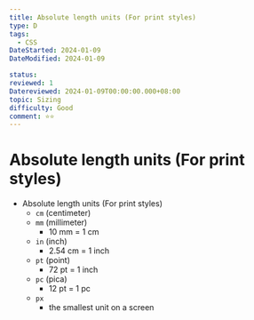 ```yaml
---
title: Absolute length units (For print styles)
type: D
tags:
  - CSS
DateStarted: 2024-01-09
DateModified: 2024-01-09

status:
reviewed: 1
Datereviewed: 2024-01-09T00:00:00.000+08:00
topic: Sizing
difficulty: Good
comment: ⭐⭐
---
```


# Absolute length units (For print styles)

- Absolute length units (For print styles)
  - `cm` (centimeter)
  - `mm` (millimeter)
    - 10 mm = 1 cm
  - `in` (inch)
    - 2.54 cm = 1 inch
  - `pt` (point)
    - 72 pt = 1 inch
  - `pc` (pica)
    - 12 pt = 1 pc
  - `px`
    - the smallest unit on a screen
